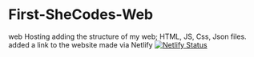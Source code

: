 # First-SheCodes-Web

web Hosting
adding the structure of my web; HTML, JS, Css, Json files.
added a link to the website made via Netlify
[![Netlify Status](https://api.netlify.com/api/v1/badges/d9dd5542-3c25-46f3-a5bb-327776763d7a/deploy-status)](https://app.netlify.com/sites/sparkling-druid-9ec9f6/deploys)
